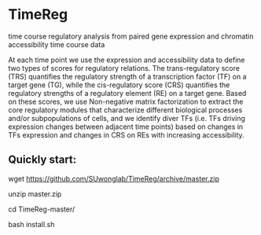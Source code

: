 # TimeReg
time course regulatory analysis from paired gene expression and chromatin accessibility time course data 

At each time point we use the expression and accessibility data to define two types of scores for regulatory relations. 
The trans-regulatory score (TRS) quantifies the regulatory strength of a transcription factor (TF) on a target gene (TG), 
while the cis-regulatory score (CRS) quantifies the regulatory strengths of a regulatory element (RE) on a target gene. 
Based on these scores, we use Non-negative matrix factorization to extract the core regulatory modules that characterize different 
biological processes and/or subpopulations of cells, and we identify diver TFs (i.e. TFs driving expression changes between adjacent
time points) based on changes in TFs expression and changes in CRS on REs with increasing accessibility.

## Quickly start:

wget https://github.com/SUwonglab/TimeReg/archive/master.zip

unzip master.zip

cd TimeReg-master/

bash install.sh

